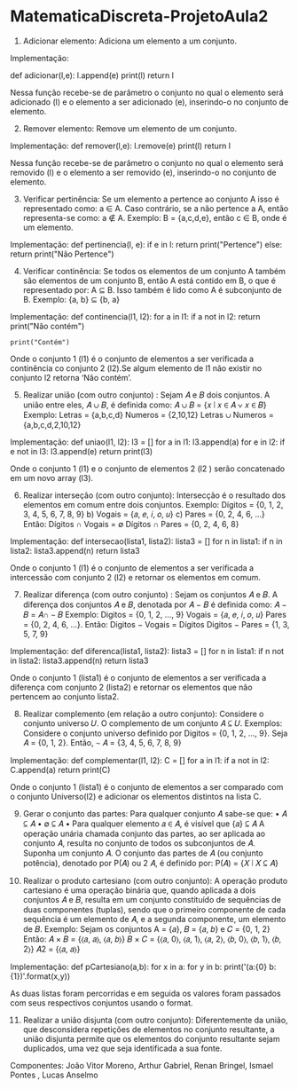 # MatematicaDiscreta-ProjetoAula2

1) Adicionar elemento:
Adiciona um elemento a um conjunto.

Implementação:

def adicionar(l,e):
    l.append(e)
    print(l)
    return l

Nessa função recebe-se de parâmetro o conjunto no qual o elemento será adicionado (l) e o elemento a ser adicionado (e), inserindo-o no conjunto de elemento.

2) Remover elemento:
Remove  um elemento de um conjunto.

Implementação:
def remover(l,e):
    l.remove(e)
    print(l)
    return l

Nessa função recebe-se de parâmetro o conjunto no qual o elemento será removido (l) e o elemento a ser removido  (e), inserindo-o no conjunto de elemento.


3) Verificar pertinência:
Se um elemento a pertence ao conjunto A isso é representado como: a ∈ A. Caso contrário, se a não pertence a A, então representa-se como: a ∉ A.
Exemplo:
B = {a,c,d,e}, então c ∈ B, onde é um elemento.

Implementação:
def pertinencia(l, e):
    if e in l:
        return print("Pertence")
    else:
        return print("Não Pertence")


4) Verificar continência:
Se todos os elementos de um conjunto A também são elementos de um conjunto B, então A está contido em B, o que é representado por: A ⊆  B. Isso também é lido como A é subconjunto de B.
Exemplo: 
{a, b} ⊆ {b, a}

Implementação:
def continencia(l1, l2):
    for a in l1:
        if a not in l2:
            return print("Não contém")
             
    print("Contém")
    
Onde o conjunto 1 (l1) é o conjunto de elementos a ser verificada a continência co conjunto 2 (l2).Se algum elemento de l1 não existir no conjunto l2 retorna ‘Não contém’.


5) Realizar união (com outro conjunto) :
Sejam 𝐴 e 𝐵 dois conjuntos. A união entre eles, 𝐴 ∪ 𝐵, é definida como:
𝐴 ∪ 𝐵 = {𝑥 ∣ 𝑥 ∈ 𝐴 ∨ 𝑥 ∈ 𝐵} 
Exemplo:
Letras = {a,b,c,d}
Numeros = {2,10,12}
Letras ∪ Numeros = {a,b,c,d,2,10,12}

Implementação:
def uniao(l1, l2):
    l3 = []
    for a in l1:
        l3.append(a)
    for e in l2:
        if e not in l3:
            l3.append(e)
    return print(l3)

Onde o conjunto 1 (l1) e o conjunto de elementos 2 (l2 ) serão concatenado em um novo array (l3).



6) Realizar interseção (com outro conjunto):
Intersecção é o resultado dos elementos em comum entre dois conjuntos.
Exemplo:
Dígitos = {0, 1, 2, 3, 4, 5, 6, 7, 8, 9} b) 
Vogais = {𝑎, 𝑒, 𝑖, 𝑜, 𝑢} c) 
Pares = {0, 2, 4, 6, ...} 
Então: 
Dígitos ∩ Vogais = ∅ 
Dígitos ∩ Pares = {0, 2, 4, 6, 8}

Implementação:
def intersecao(lista1, lista2):
    lista3 = []
    for n in lista1:
        if n in lista2:
            lista3.append(n)
    return lista3


Onde o conjunto 1 (l1) é o conjunto de elementos a ser verificada a intercessão com conjunto 2 (l2) e retornar os elementos em comum.

7) Realizar diferença (com outro conjunto) :
Sejam os conjuntos 𝐴 e 𝐵. A diferença dos conjuntos 𝐴 e 𝐵, denotada por 𝐴 − 𝐵 é definida como: 
𝐴 − 𝐵 = 𝐴∩ ∼ 𝐵
Exemplo:
Digitos = {0, 1, 2, ..., 9}
Vogais = {𝑎, 𝑒, 𝑖, 𝑜, 𝑢} 
Pares = {0, 2, 4, 6, ...}. 
Então:
Digitos − Vogais = Dígitos 
Digitos − Pares = {1, 3, 5, 7, 9}

Implementação:
def diferenca(lista1, lista2):
    lista3 = []
    for n in lista1:
        if n not in lista2:
            lista3.append(n)
    return lista3

Onde o conjunto 1 (lista1) é o conjunto de elementos a ser verificada a diferença com conjunto 2 (lista2) e retornar os elementos que não pertencem ao conjunto lista2.


8) Realizar complemento (em relação a outro conjunto):
Considere o conjunto universo 𝑈. O complemento de um conjunto 𝐴 ⊆ 𝑈.
Exemplos:
Considere o conjunto universo definido por Digitos = {0, 1, 2, ..., 9}. Seja 𝐴 = {0, 1, 2}.
Então, ∼ 𝐴 = {3, 4, 5, 6, 7, 8, 9}

Implementação:
def complementar(l1, l2):
    C = []
    for a in l1:
        if a not in l2:
            C.append(a)
    return print(C)

Onde o conjunto 1 (lista1) é o conjunto de elementos a ser comparado com o conjunto Universo(l2) e adicionar os elementos distintos na lista C.

9) Gerar o conjunto das partes:
Para qualquer conjunto 𝐴 sabe-se que: 
• 𝐴 ⊆ 𝐴 
• ∅ ⊆ 𝐴 
• Para qualquer elemento 𝑎 ∈ 𝐴, é visível que {𝑎} ⊆ 𝐴 
A operação unária chamada conjunto das partes, ao ser aplicada ao conjunto 𝐴, resulta no conjunto de todos os subconjuntos de 𝐴. Suponha um conjunto 𝐴. O conjunto das partes de 𝐴 (ou conjunto potência), denotado por P(𝐴) ou 2 𝐴, é definido por: P(𝐴) = {𝑋 ∣ 𝑋 ⊆ 𝐴}




10) Realizar o produto cartesiano (com outro conjunto):
A operação produto cartesiano é uma operação binária que, quando aplicada a dois conjuntos 𝐴 e 𝐵, resulta em um conjunto constituído de sequências de duas componentes (tuplas), sendo que o primeiro componente de cada sequência é um elemento de 𝐴, e a segunda componente, um elemento de 𝐵.
Exemplo:
Sejam os conjuntos 
A = {𝑎}, 𝐵 = {𝑎, 𝑏} e 𝐶 = {0, 1, 2}
Então:
𝐴 × 𝐵 = {⟨𝑎, 𝑎⟩, ⟨𝑎, 𝑏⟩} 
𝐵 × 𝐶 = {⟨𝑎, 0⟩, ⟨𝑎, 1⟩, ⟨𝑎, 2⟩, ⟨𝑏, 0⟩, ⟨𝑏, 1⟩, ⟨𝑏, 2⟩} 
𝐴2 = {⟨𝑎, 𝑎⟩} 

Implementação:
def pCartesiano(a,b):
    for x in a:
        for y in b:
            print('(a:{0} b:{1})'.format(x,y))

As duas listas foram percorridas e em seguida os valores foram passados com seus respectivos conjuntos usando o format.


11) Realizar a união disjunta (com outro conjunto):
Diferentemente da união, que desconsidera repetições de elementos no conjunto resultante, a união disjunta permite que os elementos do conjunto resultante sejam duplicados, uma vez que seja identificada a sua fonte.



Componentes: João Vitor Moreno, Arthur Gabriel, Renan Bringel, Ismael Pontes , Lucas Anselmo








